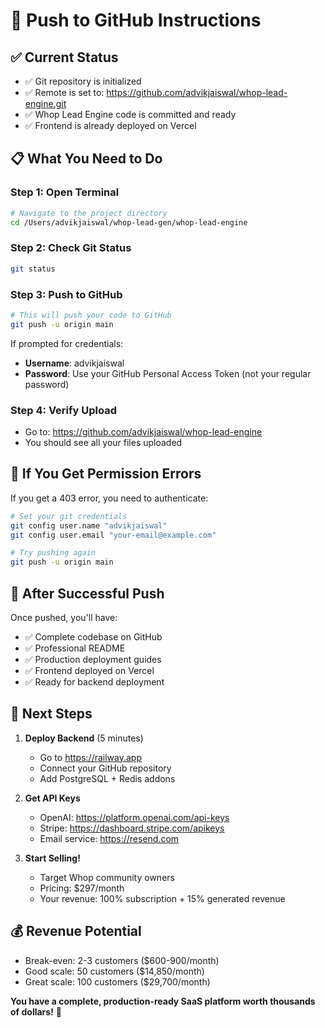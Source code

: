 # 🚀 Push to GitHub Instructions

## ✅ Current Status
- ✅ Git repository is initialized
- ✅ Remote is set to: https://github.com/advikjaiswal/whop-lead-engine.git
- ✅ Whop Lead Engine code is committed and ready
- ✅ Frontend is already deployed on Vercel

## 📋 What You Need to Do

### Step 1: Open Terminal
```bash
# Navigate to the project directory
cd /Users/advikjaiswal/whop-lead-gen/whop-lead-engine
```

### Step 2: Check Git Status
```bash
git status
```

### Step 3: Push to GitHub
```bash
# This will push your code to GitHub
git push -u origin main
```

If prompted for credentials:
- **Username**: advikjaiswal
- **Password**: Use your GitHub Personal Access Token (not your regular password)

### Step 4: Verify Upload
- Go to: https://github.com/advikjaiswal/whop-lead-engine
- You should see all your files uploaded

## 🔧 If You Get Permission Errors

If you get a 403 error, you need to authenticate:

```bash
# Set your git credentials
git config user.name "advikjaiswal"
git config user.email "your-email@example.com"

# Try pushing again
git push -u origin main
```

## 🎉 After Successful Push

Once pushed, you'll have:
- ✅ Complete codebase on GitHub
- ✅ Professional README
- ✅ Production deployment guides
- ✅ Frontend deployed on Vercel
- ✅ Ready for backend deployment

## 🚀 Next Steps

1. **Deploy Backend** (5 minutes)
   - Go to https://railway.app
   - Connect your GitHub repository
   - Add PostgreSQL + Redis addons

2. **Get API Keys**
   - OpenAI: https://platform.openai.com/api-keys
   - Stripe: https://dashboard.stripe.com/apikeys
   - Email service: https://resend.com

3. **Start Selling!**
   - Target Whop community owners
   - Pricing: $297/month
   - Your revenue: 100% subscription + 15% generated revenue

## 💰 Revenue Potential
- Break-even: 2-3 customers ($600-900/month)
- Good scale: 50 customers ($14,850/month)  
- Great scale: 100 customers ($29,700/month)

**You have a complete, production-ready SaaS platform worth thousands of dollars!** 🚀